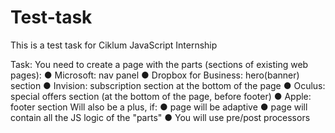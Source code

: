 # Test-task
This is a test task for Ciklum JavaScript Internship

Task:
You need to create a page with the parts (sections of existing web pages):
  ●	Microsoft: nav panel
  ●	Dropbox for Business: hero(banner) section
  ●	Invision: subscription section at the bottom of the page
  ●	Oculus: special offers section (at the bottom of the page, before footer)
  ●	Apple: footer section
Will also be a plus, if: 
  ●	page will be adaptive
  ●	page will contain all the JS logic of the "parts"
  ●	You will use pre/post processors

